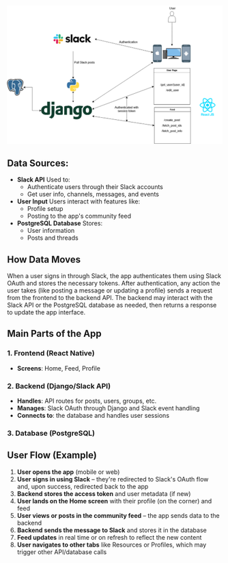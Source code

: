 ![image](architecture.png)

## Data Sources:
- **Slack API**
  Used to:
  - Authenticate users through their Slack accounts
  - Get user info, channels, messages, and events
- **User Input**
  Users interact with features like:
  - Profile setup
  - Posting to the app's community feed
- **PostgreSQL Database**
  Stores:
  - User information
  - Posts and threads
## How Data Moves
When a user signs in through Slack, the app authenticates them using Slack OAuth and stores the necessary tokens. After authentication, any action the user takes (like posting a message or updating a profile) sends a request from the frontend to the backend API. The backend may interact with the Slack API or the PostgreSQL database as needed, then returns a response to update the app interface.

## Main Parts of the App
### 1. Frontend (React Native)
- **Screens**: Home, Feed, Profile
### 2. Backend (Django/Slack API)
- **Handles**: API routes for posts, users, groups, etc.
- **Manages**: Slack OAuth through Django and Slack event handling
- **Connects to**: the database and handles user sessions
### 3. Database (PostgreSQL)

## User Flow (Example)
1. **User opens the app** (mobile or web)
2. **User signs in using Slack** – they're redirected to Slack's OAuth flow and, upon success, redirected back to the app
3. **Backend stores the access token** and user metadata (if new)
4. **User lands on the Home screen** with their profile (on the corner) and feed
5. **User views or posts in the community feed** – the app sends data to the backend
6. **Backend sends the message to Slack** and stores it in the database
7. **Feed updates** in real time or on refresh to reflect the new content
8. **User navigates to other tabs** like Resources or Profiles, which may trigger other API/database calls
